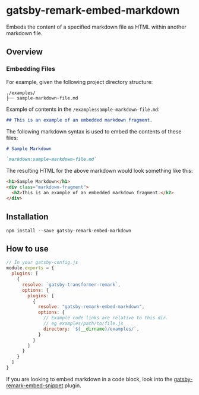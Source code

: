 # gatsby-remark-embed-markdown

Embeds the content of a specified markdown file as HTML within another markdown file.

## Overview

### Embedding Files

For example, given the following project directory structure:

```
./examples/
├── sample-markdown-file.md
```

Example of contents in the `/examplessample-markdown-file.md`:
```md
## This is an example of an embedded markdown fragment.

```


The following markdown syntax is used to embed the contents of these files:

```md
# Sample Markdown

`markdown:sample-markdown-file.md`

```

The resulting HTML for the above markdown would look something like this:

```html
<h1>Sample Markdown</h1>
<div class="markdown-fragment">
  <h2>This is an example of an embedded markdown fragment.</h2>
</div>
```

## Installation

`npm install --save gatsby-remark-embed-markdown`

## How to use

```js
// In your gatsby-config.js
module.exports = {
  plugins: [
    {
      resolve: `gatsby-transformer-remark`,
      options: {
        plugins: [
          {
            resolve: "gatsby-remark-embed-markdown",
            options: {
              // Example code links are relative to this dir.
              // eg examples/path/to/file.js
              directory: `${__dirname}/examples/`,
            }
          }
        ]
      }
    }
  ]
}
```


If you are looking to embed markdown in a code block, look into the [gatsby-remark-embed-snippet](https://www.gatsbyjs.org/packages/gatsby-remark-embed-snippet) plugin.
